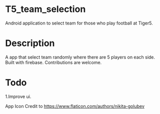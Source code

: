 # T5_team_selection
Android application to select team for those who play football at Tiger5.

# Description

 A app that select team randomly where there are 5 players on each side. Built with firebase.
 Contributions are welcome.

# Todo

1.Improve ui.

App Icon Credit to https://www.flaticon.com/authors/nikita-golubev

